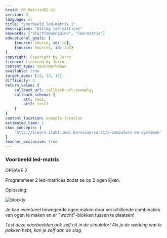 ```yaml
---
hruid: SR_MatrixVB2-v1
version: 3
language: nl
title: "Voorbeeld led-matrix 1"
description: "Uitleg led-matrices"
keywords: ["StartToDwenguino", "led-matrix"]
educational_goals: [
    {source: Source, id: id}, 
    {source: Source2, id: id2}
]
copyright: Copyright by Jerro
licence: Licenced by Jerro
content_type: text/markdown
available: true
target_ages: [12, 13, 14]
difficulty: 3
return_value: {
    callback_url: callback-url-example,
    callback_schema: {
        att: test,
        att2: test2
    }
}
content_location: example-location
estimated_time: 1
skos_concepts: [
    'http://ilearn.ilabt.imec.be/vocab/curr1/s-computers-en-systemen'
]
teacher_exclusive: true
---
```


### Voorbeeld led-matrix
OPGAVE 2

Programmeer 2 led-matrices zodat ze op 2 ogen lijken.  

Oplossing:  

![blockly](@learning-object/SRM_ledmatrix2-v1/nl/3)

Je kan eventueel bewegende ogen maken door verschillende combinaties van ogen te maken en er "*wacht*"-blokken tussen te plaatsen!  

*Test deze voorbeelden ook zelf uit in de simulator! Als je de werking wat te pakken hebt, kan je zelf aan de slag.*
